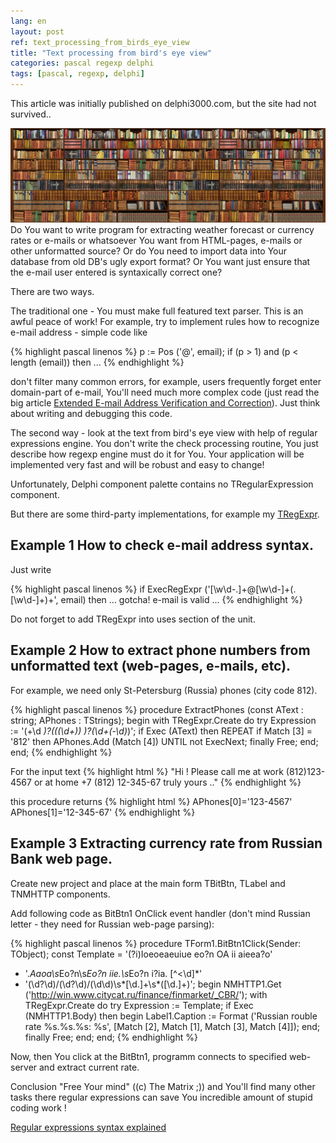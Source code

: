 ```yaml
---
lang: en
layout: post
ref: text_processing_from_birds_eye_view
title: "Text processing from bird's eye view"
categories: pascal regexp delphi
tags: [pascal, regexp, delphi]
---
```


This article was initially published on delphi3000.com, but the site had not survived..

![](/images/bookshelves.jpg)
Do You want to write program for extracting weather forecast or currency rates or e-mails or whatsoever You want from HTML-pages, e-mails or other unformatted source? Or do You need to import data into Your database from old DB's ugly export format? Or You want just ensure that the e-mail user entered is syntaxically correct one?

There are two ways.

The traditional one - You must make full featured text parser. This is an awful peace of work!
For example, try to implement rules how to recognize e-mail address - simple code like

{% highlight pascal linenos %}
p := Pos ('@', email);
if (p > 1) and (p < length (email))
  then ...
{% endhighlight %}

don't filter many common errors, for example, users frequently forget enter domain-part
of e-mail, You'll need much more complex code (just read the big article
[Extended E-mail Address Verification and Correction](http://delphi-kb.blogspot.ru/2005/11/extended-e-mail-address-verification.html)).
Just think about writing and debugging this code.

The second way - look at the text from bird's eye view with help of regular expressions engine. You don't write the check processing routine, You just describe how regexp engine must do it for You. Your application will be implemented very fast and will be robust and easy to change!

Unfortunately, Delphi component palette contains no TRegularExpression component.

But there are some third-party implementations, for example my [TRegExpr](http://regexpstudio.com).

## Example 1 How to check e-mail address syntax.
Just write

{% highlight pascal linenos %}
if ExecRegExpr ('[\w\d\-\.]+@[\w\d\-]+(\.[\w\d\-]+)+', email)
    then ... gotcha! e-mail is valid ...
{% endhighlight %}

Do not forget to add TRegExpr into uses section of the unit.

## Example 2 How to extract phone numbers from unformatted text (web-pages, e-mails, etc).
For example, we need only St-Petersburg (Russia) phones (city code 812).

{% highlight pascal linenos %}
procedure ExtractPhones (const AText : string; APhones : TStrings);
begin
  with TRegExpr.Create do try
     Expression := '(\+\d *)?(\((\d+)\) *)?(\d+(-\d*)*)';
     if Exec (AText) then
      REPEAT
        if Match [3] = '812'
         then APhones.Add (Match [4])
      UNTIL not ExecNext;
    finally Free;
   end;
end;
{% endhighlight %}

For the input text
{% highlight html %}
"Hi !
Please call me at work (812)123-4567 or at home +7 (812) 12-345-67
truly yours .."
{% endhighlight %}

this procedure returns
{% highlight html %}
APhones[0]='123-4567'
APhones[1]='12-345-67'
{% endhighlight %}

## Example 3 Extracting currency rate from Russian Bank web page.

Create new project and place at the main form TBitBtn, TLabel and TNMHTTP components.

Add following code as BitBtn1 OnClick event handler (don't mind Russian letter - they need for Russian web-page parsing):

{% highlight pascal linenos %}
procedure TForm1.BitBtn1Click(Sender: TObject);
const
  Template = '(?i)Ioeoeaeuiue eo?n OA ii aieea?o'
   + '.*Aaoa\s*Eo?n\s*Eo?n iie.\s*Eo?n i?ia. [^<\d]*'
   + '(\d?\d)/(\d?\d)/(\d\d)\s*[\d.]+\s*([\d.]+)';
begin
  NMHTTP1.Get ('http://win.www.citycat.ru/finance/finmarket/_CBR/');
  with TRegExpr.Create do try
     Expression := Template;
     if Exec (NMHTTP1.Body) then begin
       Label1.Caption := Format ('Russian rouble rate %s.%s.%s: %s',
         [Match [2], Match [1], Match [3], Match [4]]);
      end;
    finally Free;
   end;
end;
{% endhighlight %}

Now, then You click at the BitBtn1, programm connects to specified web-server and extract current rate.

Conclusion
"Free Your mind" ((c) The Matrix ;)) and You'll find many other tasks there regular expressions can save You incredible amount of stupid coding work !

[Regular expressions syntax explained](http://regexpstudio.com/regexp_syntax/)

